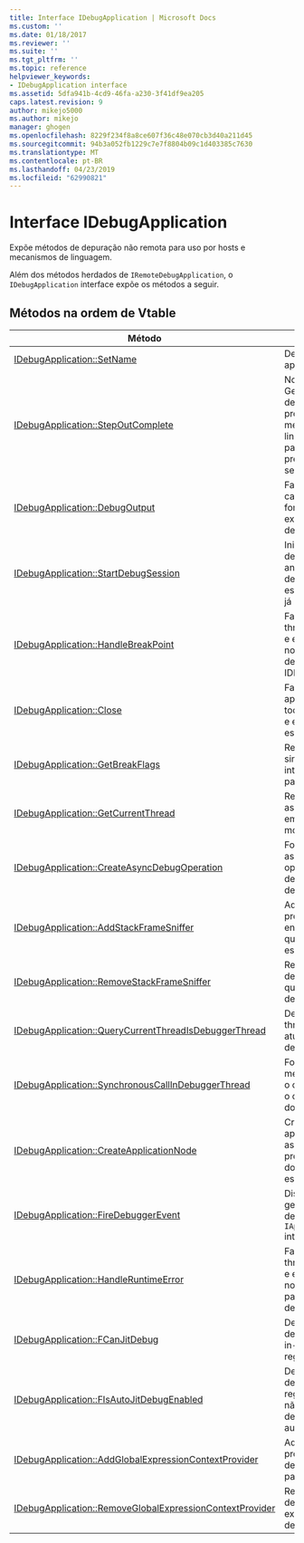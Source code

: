 ```yaml
---
title: Interface IDebugApplication | Microsoft Docs
ms.custom: ''
ms.date: 01/18/2017
ms.reviewer: ''
ms.suite: ''
ms.tgt_pltfrm: ''
ms.topic: reference
helpviewer_keywords:
- IDebugApplication interface
ms.assetid: 5dfa941b-4cd9-46fa-a230-3f41df9ea205
caps.latest.revision: 9
author: mikejo5000
ms.author: mikejo
manager: ghogen
ms.openlocfilehash: 8229f234f8a8ce607f36c48e070cb3d40a211d45
ms.sourcegitcommit: 94b3a052fb1229c7e7f8804b09c1d403385c7630
ms.translationtype: MT
ms.contentlocale: pt-BR
ms.lasthandoff: 04/23/2019
ms.locfileid: "62990821"
---
```

# <a name="idebugapplication-interface"></a>Interface IDebugApplication
Expõe métodos de depuração não remota para uso por hosts e mecanismos de linguagem.  
  
 Além dos métodos herdados de `IRemoteDebugApplication`, o `IDebugApplication` interface expõe os métodos a seguir.  
  
## <a name="methods-in-vtable-order"></a>Métodos na ordem de Vtable  
  
|Método|Descrição|  
|------------|-----------------|  
|[IDebugApplication::SetName](../../winscript/reference/idebugapplication-setname.md)|Define o nome do aplicativo.|  
|[IDebugApplication::StepOutComplete](../../winscript/reference/idebugapplication-stepoutcomplete.md)|Notifica o Gerenciador de depuração do processo que um mecanismo de linguagem no modo passo a passo está prestes a retornar a seu chamador.|  
|[IDebugApplication::DebugOutput](../../winscript/reference/idebugapplication-debugoutput.md)|Faz com que a cadeia de caracteres fornecida a ser exibida pelo depurador IDE.|  
|[IDebugApplication::StartDebugSession](../../winscript/reference/idebugapplication-startdebugsession.md)|Inicia o IDE do depurador padrão e anexa a uma sessão de depuração para este aplicativo, se um já não está anexado.|  
|[IDebugApplication::HandleBreakPoint](../../winscript/reference/idebugapplication-handlebreakpoint.md)|Faz com que o thread atual bloquear e envia uma notificação do ponto de interrupção para o IDE do depurador.|  
|[IDebugApplication::Close](../../winscript/reference/idebugapplication-close.md)|Faz com que esse aplicativo para liberar todas as referências e entrar em um estado inativo.|  
|[IDebugApplication::GetBreakFlags](../../winscript/reference/idebugapplication-getbreakflags.md)|Retorna os sinalizadores de interrupção atual para o aplicativo.|  
|[IDebugApplication::GetCurrentThread](../../winscript/reference/idebugapplication-getcurrentthread.md)|Retorna o thread associado ao thread em execução no momento.|  
|[IDebugApplication::CreateAsyncDebugOperation](../../winscript/reference/idebugapplication-createasyncdebugoperation.md)|Fornece acesso assíncrono a uma operação de depuração síncrona determinado.|  
|[IDebugApplication::AddStackFrameSniffer](../../winscript/reference/idebugapplication-addstackframesniffer.md)|Adiciona um provedor de enumerador de quadro de pilha para esse aplicativo.|  
|[IDebugApplication::RemoveStackFrameSniffer](../../winscript/reference/idebugapplication-removestackframesniffer.md)|Remove um provedor de enumerador de quadro de pilha desse aplicativo.|  
|[IDebugApplication::QueryCurrentThreadIsDebuggerThread](../../winscript/reference/idebugapplication-querycurrentthreadisdebuggerthread.md)|Determina se o thread de execução atual é o thread do depurador.|  
|[IDebugApplication::SynchronousCallInDebuggerThread](../../winscript/reference/idebugapplication-synchronouscallindebuggerthread.md)|Fornece um mecanismo para que o chamador executar o código no thread do depurador.|  
|[IDebugApplication::CreateApplicationNode](../../winscript/reference/idebugapplication-createapplicationnode.md)|Cria um novo nó de aplicativo que está associado um provedor de documento específico.|  
|[IDebugApplication::FireDebuggerEvent](../../winscript/reference/idebugapplication-firedebuggerevent.md)|Dispara um evento genérico para o depurador `IApplicationDebugger` interface.|  
|[IDebugApplication::HandleRuntimeError](../../winscript/reference/idebugapplication-handleruntimeerror.md)|Faz com que o thread atual bloquear e envia uma notificação de erro para o IDE do depurador.|  
|[IDebugApplication::FCanJitDebug](../../winscript/reference/idebugapplication-fcanjitdebug.md)|Determina se um depurador do just-in-time (JIT) está registrado.|  
|[IDebugApplication::FIsAutoJitDebugEnabled](../../winscript/reference/idebugapplication-fisautojitdebugenabled.md)|Determina se um depurador JIT está registrado para hosts não inteligentes de depuração automática.|  
|[IDebugApplication::AddGlobalExpressionContextProvider](../../winscript/reference/idebugapplication-addglobalexpressioncontextprovider.md)|Adiciona um provedor de contexto de expressão global para este aplicativo.|  
|[IDebugApplication::RemoveGlobalExpressionContextProvider](../../winscript/reference/idebugapplication-removeglobalexpressioncontextprovider.md)|Remove um provedor de contexto de expressão global desse aplicativo.|